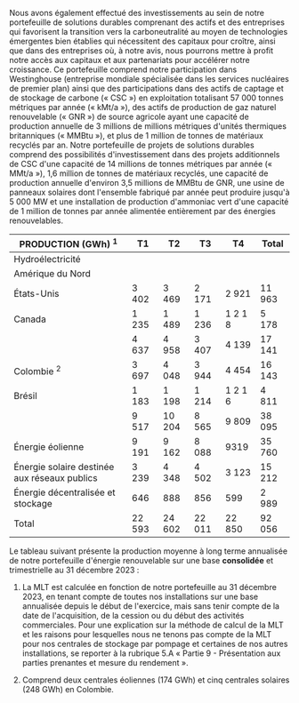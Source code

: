 Nous avons également effectué des investissements au sein de notre portefeuille de solutions durables comprenant des actifs et des entreprises qui favorisent la transition vers la carboneutralité au moyen de technologies émergentes bien établies qui nécessitent des capitaux pour croître, ainsi que dans des entreprises où, à notre avis, nous pourrons mettre à profit notre accès aux capitaux et aux partenariats pour accélérer notre croissance. Ce portefeuille comprend notre participation dans Westinghouse (entreprise mondiale spécialisée dans les services nucléaires de premier plan) ainsi que des participations dans des actifs de captage et de stockage de carbone (« CSC ») en exploitation totalisant 57 000 tonnes métriques par année (« kMt/a »), des actifs de production de gaz naturel renouvelable (« GNR ») de source agricole ayant une capacité de production annuelle de 3 millions de millions métriques d'unités thermiques britanniques (« MMBtu »), et plus de 1 million de tonnes de matériaux recyclés par an. Notre portefeuille de projets de solutions durables comprend des possibilités d'investissement dans des projets additionnels de CSC d'une capacité de 14 millions de tonnes métriques par année (« MMt/a »), 1,6 million de tonnes de matériaux recyclés, une capacité de production annuelle d'environ 3,5 millions de MMBtu de GNR, une usine de panneaux solaires dont l'ensemble fabriqué par année peut produire jusqu'à 5 000 MW et une installation de production d'ammoniac vert d'une capacité de 1 million de tonnes par année alimentée entièrement par des énergies renouvelables.

| PRODUCTION (GWh) <sup>1</sup>                | T1     | Τ2     | Τ3     | Τ4      | Total  |
|----------------------------------------------|--------|--------|--------|---------|--------|
| Hydroélectricité                             |        |        |        |         |        |
| Amérique du Nord                             |        |        |        |         |        |
| États-Unis                                   | 3 402  | 3 469  | 2 171  | 2 921   | 11 963 |
| Canada                                       | 1 235  | 1 489  | 1 236  | 1 2 1 8 | 5 178  |
|                                              | 4 637  | 4 958  | 3 407  | 4 139   | 17 141 |
| Colombie <sup>2</sup>                        | 3 697  | 4 048  | 3 944  | 4 454   | 16 143 |
| Brésil                                       | 1 183  | 1 198  | 1 214  | 1 2 1 6 | 4 811  |
|                                              | 9 517  | 10 204 | 8 565  | 9 809   | 38 095 |
| Énergie éolienne                             | 9 191  | 9 162  | 8 088  | 9319    | 35 760 |
| Énergie solaire destinée aux réseaux publics | 3 239  | 4 348  | 4 502  | 3 123   | 15 212 |
| Énergie décentralisée et stockage            | 646    | 888    | 856    | 599     | 2 989  |
| Total                                        | 22 593 | 24 602 | 22 011 | 22 850  | 92 056 |

Le tableau suivant présente la production moyenne à long terme annualisée de notre portefeuille d'énergie renouvelable sur une base **consolidée** et trimestrielle au 31 décembre 2023 :

1) La MLT est calculée en fonction de notre portefeuille au 31 décembre 2023, en tenant compte de toutes nos installations sur une base annualisée depuis le début de l'exercice, mais sans tenir compte de la date de l'acquisition, de la cession ou du début des activités commerciales. Pour une explication sur la méthode de calcul de la MLT et les raisons pour lesquelles nous ne tenons pas compte de la MLT pour nos centrales de stockage par pompage et certaines de nos autres installations, se reporter à la rubrique 5.A « Partie 9 - Présentation aux parties prenantes et mesure du rendement ».

2) Comprend deux centrales éoliennes (174 GWh) et cinq centrales solaires (248 GWh) en Colombie.